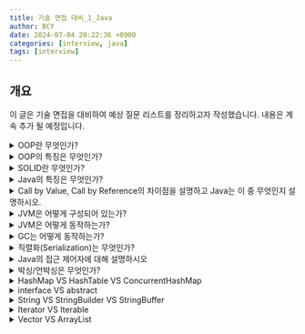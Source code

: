 ```yaml
---
title: 기술 면접 대비_1_Java
author: BCY
date: 2024-07-04 20:22:36 +0900
categories: [interview, java]
tags: [interview]
---
```

## 개요
이 글은 기술 면접을 대비하여 예상 질문 리스트를 정리하고자 작성했습니다.
내용은 계속 추가 될 예정입니다.

<details>
  <summary>OOP란 무엇인가?</summary>
  Object-Oriented Programming의 약자로 객체 지향 프로그래밍을 뜻함
</details>

<details>
  <summary>OOP의 특징은 무엇인가?</summary>
  OOP의 특징은 크게 4가지로 나뉜다.
  <ul>
    <li>캡슐화(Encapsulation)
      <ul>
        <li>하나의 객체가 특정한 목적을 위해 필요한 변수나 메소드를 하나로 묶는 것을 의미</li>
        <li>캡슐화를 하면 불필요한 정보를 감출 수 있기 때문에, 정보은닉을 할 수 있다는 특징이 있음</li>
      </ul>
    </li>
    <li>추상화(Abstraction)
      <ul>
        <li>목적과 관련이 없는 부분을 제거하여 필요한 부분만을 표현하기 위한 개념</li>
        <li>객체들의 공통된 특징을 파악해 정의해 놓은 설계 기법</li>
      </ul>
    </li>
    <li>상속(Inheritance)
      <ul>
        <li>기존 상위클래스에 근거하여 새롭게 클래스와 행위를 정의할 수 있게 도와주는 개념</li>
        <li>기존 클래스에 기능을 가져와 재사용할 수 있으면서도 동시에 새롭게 만든 클래스에 새로운 기능을 추가할 수 있게 만들어줌(코드의 중복을 없애기 위함)</li>
      </ul>
    </li>
    <li>다형성(Polymorphism)
      <ul>
        <li>형태가 같은데 다른 기능을 하는 것을 의미, 이를 통해 코드의 재사용, 코드 길이 감소가 되어 유지보수가 용이하도록 도와줌</li>
        <li>
          <ul>
            <li>Overriding: 상위 클래스의 메소드를 하위 클래스에서 재정의하여 사용하는 것</li>
            <li>Overloading: 메소드의 이름은 같지만 파라미터의 타입, 개수에 따라 다른 메소드가 되도록 함</li>
          </ul>
        </li>
      </ul>
    </li>
  </ul>
</details>

<details>
  <summary>SOLID란 무엇인가?</summary>
  객체 지향 프로그래밍의 5가지 주요 원칙, 이 원칙을 따를 시 높은 수준의 유지/보수가 쉬운 코드를 작성하고 시스템을 올바르게 설계할 수 있음
  <ul>
    <li>단일 책임 원칙(Single Responsibility Principle, SRP): 클래스 자체는 하나의 작업만 수행하는데 집중해야 한다는 원칙, 어떤 클래스를 변경할 때는 단 하나의 이유만 있어야 단일 책임 원칙을 지키는 것</li>
    <li>개방 폐쇄 원칙(Open-Close Principle, OCP): 상속에 관한 것으로 클래스는 수정에 대해 닫혀 있어야 하고 확장에 대해 열려있어야 함, 기존 구성요소는 수정이 일어나지 말아야하며 쉽게 확장이 가능하여 재사용할 수 있어야함</li>
    <li>리스코프 치환 원칙(Liskov Substitution Principle, LSP): OCP를 적용한 원칙으로 상위 클래스 객체를 하위 클래스 객체로 변경해도 올바르게 동작해야함, 하위 클래스는 상위 클래스의 동작이나 의미를 변경할 수 없음</li>
    <li>인터페이스 분리 원칙(Interface Segregation Principle, ISP): 클라이언트가 자신이 이용하지 않는 메소드에 의존하지 않아야 한다는 원칙, 인터페이스를 작은 단위로 분리시켜 클라이언트가 꼭 필요한 메소드들만 이용할 수 있게 해야함</li>
    <li>의존관계 역전 원칙(Dependency Inversion Principle, DIP): 클래스가 추상화의 구체적인 구현에 의존하는 것이 아니라 추상화 자체에 의존해야한다는 원칙으로 의존성 주입(Dependency Injection)이 이 원칙을 따르는 방법 중 하나</li>
  </ul>
</details>

<details>
  <summary>Java의 특징은 무엇인가?</summary>
  <ul>
    <li>운영체제에 독립적(JVM에서 동작하기 때문에, 특정 운영체제에 종속 되지 않음)</li>
    <li>객체 지향 언어
      <ul>
        <li>클래스와 객체를 사용하여 프로그램을 간결하게 구현 가능</li>
        <li>프로그래밍 하기 위해 여러 언어적 지원을 하고 있음</li>
        <li>캡슐화, 상속, 추상화, 다형성이 특징</li>
      </ul>
    </li>
    <li>자동 메모리 관리(Garbage Collection)</li>
    <li>네트워크와 분산환경 지원</li>
    <li>멀티쓰레드(동시사용가능) 지원</li>
    <li>동적 로딩(그때 그때 사용 가능) 지원</li>
    <li>오픈소스임(OpenJDK가 오픈소스)</li>
  </ul>
</details>

<details>
  <summary>Call by Value, Call by Reference의 차이점을 설명하고 Java는 이 중 무엇인지 설명하시오.</summary>
  <ul>
    <li>Call by Value: 값에 의한 호출</li>
    <li>Call by Reference: 참조에 의한 호출</li>
  </ul>
  Java는 Call by Value 방식을 사용함, primitive type을 파라미터로 넘기는 경우 해당 함수에서 같은 이름의 다른 변수를 새로 만들기 때문에 기존 값이 변경되지 않음.
  다만, Heap Memory에 생성되는 참조 타입 변수는 주소값을 전달하기 때문에 기존의 값이 변경되어 Call by Reference를 사용한다는 오해를 사기도 함
</details>

<details>
  <summary>JVM은 어떻게 구성되어 있는가?</summary>
  <ul>
    <li>JVM: 자바 가상머신으로 자바 바이트코드를 실행 할 수 있는 주체로 JVM 덕분에 CPU나 운영체제(플랫폼)과 독릭접으로 동작 가능</li>
    <li>Garbage Collection: Heap 메모리 영역에 생성 된 객체들 중 Reachability를 잃은 객체를 탐색 후 제거하는 역할</li>
    <li>Class Loader: JVM내로 클래스 파일을 로드하고 링크를 통해 배치하는 모듈, Runtime 시에 동적으로 클래스를 로드</li>
    <li>Execution Engine: 메모리에 적재된 클래스들을 기계어로 변경해 명령어 단위로 실행하는 역할
      <ul>
        <li>Interpreter
          <ul>
            <li>자바 바이트 코드를 명령어 단위로 읽어서 실행</li>
            <li>한 줄 씩 수행하기 때문에 느림</li>
          </ul>
        </li>
        <li>JIT(Just-In-Time)
          <ul>
            <li>인터프리터 방식으로 실행되다가 적절한 시점에 바이트 코드 전체를 컴파일하여 네이티브 코드로 변경하고, 그 이후부터는 더 이상 인터프리팅 하지 않고 네이티브 코드로 직접 실행함</li>
          </ul>
        </li>
      </ul>
    </li>
    <li>Runtime Data Areas
      <ul>
        <li>Method Area
          <ul>
            <li>클래스 멤버 변수, 메소드 정보, Type(Class or interface)정보, Constant Pool, static, final 변수 등이 생성</li>
          </ul>
        </li>
        <li>Heap Area
          <ul>
            <li>동적으로 생성된 오브젝트와 배열이 저장되는 곳</li>
            <li>Garbage Collection의 대상이 되는 영역</li>
          </ul>
        </li>
        <li>Stack Area
          <ul>
            <li>지역 변수, 파라미터 등이 생성되는 영역</li>
            <li>동적으로 객체를 생성하면 실제 객체는 Heap에 할당되고 해당 레퍼런스만 Stack에 저장됨</li>
            <li>Heap에 있는 오브젝트가 Stack에서 참조 할 수 없는 경우 GC의 대상이 됨</li>
          </ul>
        </li>
        <li>PC Register
          <ul>
            <li>Thread가 시작될 때마다 생성됨</li>
            <li>현재 Thread가 실행되는 부분의 주소와 명령을 저장</li>
          </ul>
        </li>
        <li>Native Method Stack
          <ul>
            <li>기계어로 작성된 프로그램을 실행시키는 영역</li>
            <li>Java외의 언어로 작성된 네이티브 코드를 위한 메모리 영역</li>
          </ul>
        </li>
      </ul>
    </li>
  </ul>
</details>

<details>
  <summary>JVM은 어떻게 동작하는가?</summary>
  <ul>
    <li>프로그램이 실행되면 OS로부터 프로그램이 필요로 하는 메모리를 할당 받음</li>
    <li>javac를 통해 .java 파일이 .class파일(바이트 코드)로 변환됨</li>
    <li>Class Loader에서 바이트 코드를 JVM에 로드 시킴</li>
    <li>로딩된 바이트 코드를 execution engine을 통해 기계어로 해석</li>
    <li>해석된 바이트 코드는 runtime data areas에 배치되어 실질적인 수행이 이루어짐</li>
  </ul>
</details>

<details>
  <summary>GC는 어떻게 동작하는가?</summary>
  <ul>
    <li>Major GC
      <ul>
        <li>Old 영역을 조사하여 참조하지 않는 객체들을 삭제, 시간이 오래걸리고 실행중에 프로세스가 정지됨(stop-the-world)</li>
      </ul>
    </li>
    <li>Minor GC
      <ul>
        <li>JVM 의 Young 영역에서 일어나는 GC </li>
        <li>Young 에 위치한 각각의 영역이 가득 차게 되어 더 이상 새로운 객체를 생성할 수 없을 때 발생</li>
        <li>GC를 담당하는 스레드 외의 스레드에서 stop-the-world가 발생하긴 하지만 매우 짧기 때문에 stop-the-world가 발생하지 않는다고 함</li>
      </ul>
    </li>
  </ul>
</details>

<details>
  <summary>직렬화(Serialization)는 무엇인가?</summary>
  <ul>
    <li>자바에서 입출력을 할 때에는 스트림이라는 통로를 통해 데이터가 이동함. 하지만 객체는 바이트형이 아니라서 스트림을 통해 파일에 저장하거나 네트워크로 전송할 수 없음</li>
    <li>따라서 객체를 스트림을 통해 입출력하려면 바이트 배열로 변환하는 것이 필요한데, 이를 '직렬화' 라고 함</li>
    <li>시스템이 종료되더라도 없어지지 않는 장점을 가지며 영속화(Persistence)된 데이터이기 때문에 네트워크로 전송이 가능함</li>
  </ul>
</details>

<details>
  <summary>Java의 접근 제어자에 대해 설명하시오</summary>
  <ul>
    <li>public: 어떤 클래스에서라도 접근이 가능</li>
    <li>protected: 동일 패키지의 클래스 또는 해당 클래스를 상속받은 다른 패키지의 클래스에서만 접근이 가능</li>
    <li>default:  해당 패키지 내에서만 접근이 가능, 접근 제어자를 별도로 설정하지 않을 때는 default가 사용됨</li>
    <li>private: 해당 클래스에서만 접근이 가능</li>
  </ul>
</details>

<details>
  <summary>박싱/언박싱은 무엇인가?</summary>
  <ul>
    <li>박싱: primitive data type(기본 자료형) ➝ Wrapper Class</li>
    <li>언박싱: Wrapper Class ➝  primitive data type</li>
  </ul>
</details>

<details>
  <summary>HashMap VS HashTable VS ConcurrentHashMap</summary>
  <ul>
    <li>HashMap: 주요 메소드에 synchronized 키워드 선언 X, key/value에 null 입력 가능</li>
    <li>HashTable: 주요 메소드에 synchronized가 선언 O, key/value에 null 입력 불가</li>
    <li>ConcurrentHashMap: HashMap을 thread-safe하도록 만든 클래스, key/value에 null 입력 불가</li>
  </ul>
</details>

<details>
  <summary>interface VS abstract</summary>
  <ul>
    <li>interface(인터페이스)
      <ul>
        <li>다중 상속</li>
        <li>추상 메소드, 상수만 선언 가능</li>
        <li>생성자, 일반 변수를 가질 수 없음</li>
        <li>팀별 협업시 추상메소드를 통해 결과를 예측하고 작업 가능함(구현 객체의 동일성 보장)</li>
      </ul>
    </li>
  </ul>
  <ul>
    <li>abstract(추상 클래스)
      <ul>
        <li>다중 상속 불가</li>
        <li>추상 메소드 1개 이상, 일반 변수, 일반 메소드 선언 가능</li>
        <li>생성자, 일반 변수를 가질 수 있음</li>
        <li>메소드의 부분 구현이 가능(부분 구현된 메소드를 상속받아 확장시키기 위함)</li>
      </ul>
    </li>
  </ul>
</details>

<details>
  <summary>String VS StringBuilder VS StringBuffer</summary>
  <ul>
    <li>String
      <ul>
        <li>immutable(불변)</li>
        <li>객체를 한 번 할당할 시 메모리 공간에 변동이 없음(할당 시 Heap String Pool영역에 생성되어 그 값을 계속 사용함)</li>
        <li>동기화 신경X</li>
      </ul>
    </li>
  </ul>
  <ul>
    <li>StringBuilder
      <ul>
        <li>mutable(가변)</li>
        <li>동기화 지원X</li>
      </ul>
    </li>
  </ul>
  <ul>
    <li>StringBuffer
      <ul>
        <li>mutable(가변)</li>
        <li>각 메소드 별로 Synchronized Keyword가 존재함</li>
        <li>멀티 스레드 환경에서도 동기화 지원(thread-safe)</li>
      </ul>
    </li>
  </ul>
</details>

<details>
  <summary>Iterator VS Iterable</summary>
  <ul>
    <li>Iterator
      <ul>
        <li>Java 1.2에 발표된 인터페이스</li>
        <li>hasNext, next 등을 통해 현재 위치를 알 수 있고 다음 element가 있는지를 판단하는 기능등에 대한 명세를 제공</li>
        <li>대게 Collection 인터페이스를 사용하는 클래스의 경우 별도의 Iterator를 구현하여 사용</li>
      </ul>
    </li>
  </ul>
  <ul>
    <li>Iterable
      <ul>
        <li>Java 1.5부터 나온 인터페이스</li>
        <li>Iterator보다 더 늦게 나온 인터페이스로 Iterator를 제공하는 메서드를 보유하고 있는 인터페이스</li>
        <li>실질적으로 for-each를 사용할 수 있는 클래스라는것을 명세해주는 기능을 제공</li>
      </ul>
    </li>
  </ul>
</details>

<details>
  <summary>Vector VS ArrayList</summary>
  둘 다 동적인 배열을 다루는 Collection Framework
  <ul>
    <li>Vector
      <ul>
        <li>동기화가 된 상태(thread-safe)</li>
        <li>상대적으로 속도가 느림(동기화가 되었기 때문)</li>
      </ul>
    </li>
    <li>ArrayList
      <ul>
        <li>동기화가 안된 상태</li>
        <li>상대적으로 속도가 빠름(동기화가 되지 않았기 때문)</li>
        <li>멀티 스레드 환경이 아닐 경우 사용 권장</li>
      </ul>
    </li>
  </ul>
</details>
